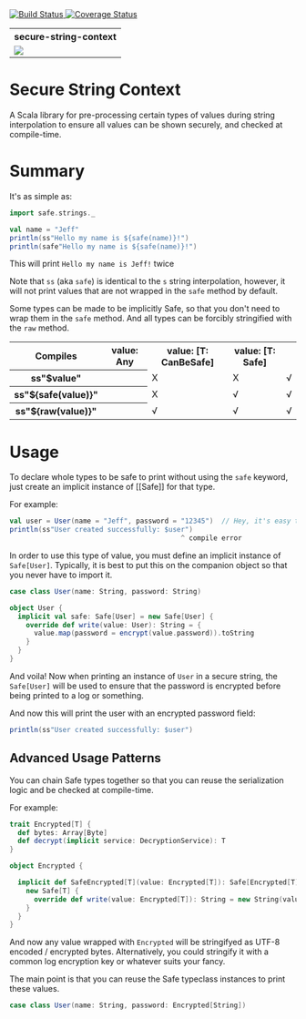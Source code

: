 <a href='https://travis-ci.org/jeffmay/secure-string-context'>
  <img src='https://travis-ci.org/jeffmay/secure-string-context.svg' alt='Build Status' />
</a>
<a href='https://coveralls.io/github/jeffmay/secure-string-context?branch=master'>
  <img src='https://coveralls.io/repos/jeffmay/secure-string-context/badge.svg?branch=master&service=github' alt='Coverage Status' />
</a>
</a>
<table>
  <tr>
    <th>secure-string-context</th>
  </tr>
  <tr>
    <td>
      <a href='https://bintray.com/jeffmay/maven/secure-string-context/_latestVersion'>
        <img src='https://api.bintray.com/packages/jeffmay/maven/secure-string-context/images/download.svg'>
      </a>
    </td>
  </tr>
</table>

Secure String Context
=====================

A Scala library for pre-processing certain types of values during string interpolation to ensure all values can be
shown securely, and checked at compile-time.

Summary
=======

It's as simple as:

```scala
import safe.strings._

val name = "Jeff"
println(ss"Hello my name is ${safe(name)}!")
println(safe"Hello my name is ${safe(name)}!")
```

This will print `Hello my name is Jeff!` twice

Note that `ss` (aka `safe`) is identical to the `s` string interpolation, however, it will not print 
values that are not wrapped in the `safe` method by default.

Some types can be made to be implicitly Safe, so that you don't need to wrap them in the `safe` method.
And all types can be forcibly stringified with the `raw` method.

<table>
  <tr>
    <th>Compiles</th>
    <th>value: Any</th>
    <th>value: [T: CanBeSafe]</th>
    <th>value: [T: Safe]</th>
  </tr>
  <tr>
    <th>ss"$value"<th>
    <td>X</td>
    <td>X</td>
    <td>√</td>
  </tr>
  <tr>
    <th>ss"${safe(value)}"<th>
    <td>X</td>
    <td>√</td>
    <td>√</td>
  </tr>
  <tr>
    <th>ss"${raw(value)}"<th>
    <td>√</td>
    <td>√</td>
    <td>√</td>
  </tr>
</table>

Usage
=====

To declare whole types to be safe to print without using the `safe` keyword, just create an implicit
instance of [[Safe]] for that type.

For example:

```scala
val user = User(name = "Jeff", password = "12345")  // Hey, it's easy to remember
println(ss"User created successfully: $user")
                                          ^ compile error
```

In order to use this type of value, you must define an implicit instance of `Safe[User]`. Typically,
it is best to put this on the companion object so that you never have to import it.

```scala
case class User(name: String, password: String)

object User {
  implicit val safe: Safe[User] = new Safe[User] {
    override def write(value: User): String = {
      value.map(password = encrypt(value.password)).toString
    }
  }
}
```

And voila! Now when printing an instance of `User` in a secure string, the `Safe[User]` will be used to
ensure that the password is encrypted before being printed to a log or something.

And now this will print the user with an encrypted password field:

```scala
println(ss"User created successfully: $user")
```

Advanced Usage Patterns
-----------------------

You can chain Safe types together so that you can reuse the serialization logic and be checked at compile-time.

For example:

```scala
trait Encrypted[T] {
  def bytes: Array[Byte]
  def decrypt(implicit service: DecryptionService): T
}

object Encrypted {

  implicit def SafeEncrypted[T](value: Encrypted[T]): Safe[Encrypted[T]] = {
    new Safe[T] {
      override def write(value: Encrypted[T]): String = new String(value.bytes, "UTF-8")
    }
  }
}
```

And now any value wrapped with `Encrypted` will be stringifyed as UTF-8 encoded / encrypted bytes.
Alternatively, you could stringify it with a common log encryption key or whatever suits your fancy.

The main point is that you can reuse the Safe typeclass instances to print these values.
 
```scala
case class User(name: String, password: Encrypted[String])
```
